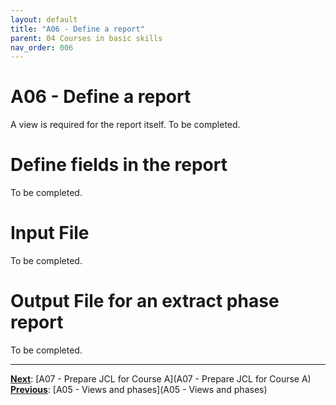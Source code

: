 ```yaml
---
layout: default
title: "A06 - Define a report"
parent: 04 Courses in basic skills
nav_order: 006
---
```


# A06 - Define a report
A view is required for the report itself.
To be completed.  


# Define fields in the report

To be completed.  

# Input File
To be completed.  

# Output File for an extract phase report
To be completed.  

---
**<u>Next</u>**: [A07 - Prepare JCL for Course A](A07 - Prepare JCL for Course A)   
**<u>Previous</u>**: [A05 - Views and phases](A05 - Views and phases)  
